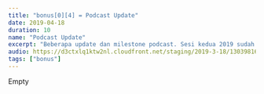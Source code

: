 ```yaml
---
title: "bonus[0][4] = Podcast Update"
date: 2019-04-18
duration: 10
name: "Podcast Update"
excerpt: "Beberapa update dan milestone podcast. Sesi kedua 2019 sudah publish. Belum ada yang mengikut referal Notion.so via ceritanyadeveloper.com/notion. Donasi pertama sebesar $10 via paypal 🎉. Testimoni baru masuk via Apple podcast atau itunes"
audio: https://d3ctxlq1ktw2nl.cloudfront.net/staging/2019-3-18/13039816-44100-2-a197106f85c7e.m4a
tags: ["bonus"]
---
```


Empty
